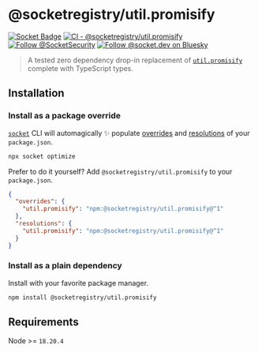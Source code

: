 # @socketregistry/util.promisify

[![Socket Badge](https://socket.dev/api/badge/npm/package/@socketregistry/util.promisify)](https://socket.dev/npm/package/@socketregistry/util.promisify)
[![CI - @socketregistry/util.promisify](https://github.com/SocketDev/socket-registry/actions/workflows/ci.yml/badge.svg)](https://github.com/SocketDev/socket-registry/actions/workflows/ci.yml)
[![Follow @SocketSecurity](https://img.shields.io/twitter/follow/SocketSecurity?style=social)](https://twitter.com/SocketSecurity)
[![Follow @socket.dev on Bluesky](https://img.shields.io/badge/Follow-@socket.dev-1DA1F2?style=social&logo=bluesky)](https://bsky.app/profile/socket.dev)

> A tested zero dependency drop-in replacement of
> [`util.promisify`](https://socket.dev/npm/package/util.promisify) complete
> with TypeScript types.

## Installation

### Install as a package override

[`socket`](https://socket.dev/npm/package/socket) CLI will automagically ✨
populate
[overrides](https://docs.npmjs.com/cli/v9/configuring-npm/package-json#overrides)
and [resolutions](https://yarnpkg.com/configuration/manifest#resolutions) of
your `package.json`.

```sh
npx socket optimize
```

Prefer to do it yourself? Add `@socketregistry/util.promisify` to your
`package.json`.

```json
{
  "overrides": {
    "util.promisify": "npm:@socketregistry/util.promisify@^1"
  },
  "resolutions": {
    "util.promisify": "npm:@socketregistry/util.promisify@^1"
  }
}
```

### Install as a plain dependency

Install with your favorite package manager.

```sh
npm install @socketregistry/util.promisify
```

## Requirements

Node >= `18.20.4`
